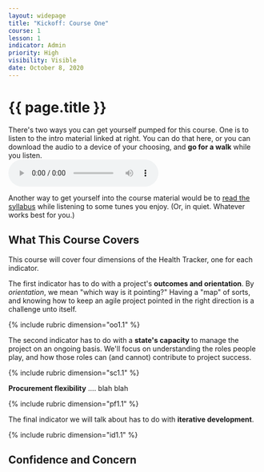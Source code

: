 ```yaml
---
layout: widepage
title: "Kickoff: Course One"
course: 1
lesson: 1
indicator: Admin
priority: High
visibility: Visible
date: October 8, 2020
---
```


# {{ page.title }}

<div class="grid-row grid-gap">
    <div class="grid-col-8"> 
    There's two ways you can get yourself pumped for this course. One is to listen to the intro material linked at right. You can do that here, or you can download the audio to a device of your choosing, and <b>go for a walk</b> while you listen.
    </div>
    <div class="grid-col-4">
        <audio
            controls
            src="{{ '/audio/kickoff.mp3' | prepend: site.baseurl }}">
                Your browser does not support the
                <code>audio</code> element.
        </audio>
    </div>
</div>

Another way to get yourself into the course material would be to [read the syllabus](/syllabus/) while listening to some tunes you enjoy. (Or, in quiet. Whatever works best for you.)

## What This Course Covers

This course will cover four dimensions of the Health Tracker, one for each indicator.

The first indicator has to do with a project's **outcomes and orientation**. By *orientation*, we mean "which way is it pointing?" Having a "map" of sorts, and knowing how to keep an agile project pointed in the right direction is a challenge unto itself.

{% include rubric dimension="oo1.1" %}

The second indicator has to do with a **state's capacity** to manage the project on an ongoing basis. We'll focus on understanding the roles people play, and how those roles can (and cannot) contribute to project success.

{% include rubric dimension="sc1.1" %}

**Procurement flexibility** .... blah blah

{% include rubric dimension="pf1.1" %}

The final indicator we will talk about has to do with **iterative development**. 

{% include rubric dimension="id1.1" %}

## Confidence and Concern

